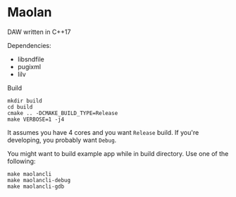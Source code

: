 # Maolan
DAW written in C++17

Dependencies:
* libsndfile
* pugixml
* lilv

Build
```
mkdir build
cd build
cmake .. -DCMAKE_BUILD_TYPE=Release
make VERBOSE=1 -j4
```

It assumes you have 4 cores and you want `Release` build. If you're developing, you probably want `Debug`.

You might want to build example app while in build directory. Use one of the following:
```
make maolancli
make maolancli-debug
make maolancli-gdb
```

